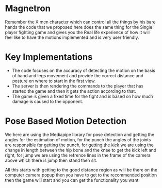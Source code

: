 # Magnetron
Remember the X men character which can control all the things by his bare hands the code that we proposed here does the same thing for the Single player fighting game and gives you the Real life experience of how it will feel like to have the motions implemented and is very user friendly.

# Key Implementations
 * The code focuses on the accuracy of detecting the motion on the basis of hand and legs movement and provide the correct distance and posture on where to start in the first view.
 * The server is then rendering the commands to the player that has started the game and then it gets the action according to that.
 * The game is given a fixed time for the fight and is based on how much damage is caused to the opponent.

# Pose Based Motion Detection
  We here are using the Mediapipe library for pose detection and getting the angles for the estimation of motion, for the punch the angles of the joints are responsible for getting the punch, for getting the kick we are using the change in length between the hip bone and the knee to get the kick left and right, for jump we are using the refrence lines in the frame of the camera above which there is jump then stand then sit. 
  
  All this starts with getting to the good distance region as will be there on the computer camera popup then you have to get to the recommended position then the game will start and you can get the functionality you want

  
